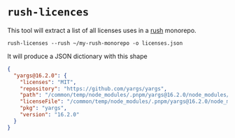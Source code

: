 # `rush-licences`

This tool will extract a list of all licenses uses in a [rush](rushjs.io/) monorepo.

```shell
rush-licenses --rush ~/my-rush-monorepo -o licenses.json
```

It will produce a JSON dictionary with this shape

```json
{
  "yargs@16.2.0": {
    "licenses": "MIT",
    "repository": "https://github.com/yargs/yargs",
    "path": "/common/temp/node_modules/.pnpm/yargs@16.2.0/node_modules/yargs",
    "licenseFile": "/common/temp/node_modules/.pnpm/yargs@16.2.0/node_modules/yargs/LICENSE",
    "pkg": "yargs",
    "version": "16.2.0"
  }
}
```
